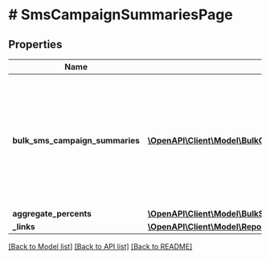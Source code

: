 # # SmsCampaignSummariesPage

## Properties

Name | Type | Description | Notes
------------ | ------------- | ------------- | -------------
**bulk_sms_campaign_summaries** | [**\OpenAPI\Client\Model\BulkCampaignSummary[]**](BulkCampaignSummary.md) | Provides details about each SMS campaign, including the total unique counts for each tracked campaign activity. | [optional]
**aggregate_percents** | [**\OpenAPI\Client\Model\BulkSmsCampaignSummariesPercents**](BulkSmsCampaignSummariesPercents.md) |  | [optional]
**_links** | [**\OpenAPI\Client\Model\ReportingsmsLinks**](ReportingsmsLinks.md) |  | [optional]

[[Back to Model list]](../../README.md#models) [[Back to API list]](../../README.md#endpoints) [[Back to README]](../../README.md)
